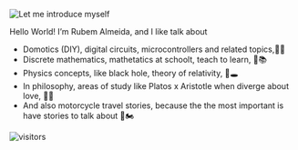 ![Let me introduce myself](https://i.imgur.com/eujv2HM.png)

Hello World! I’m Rubem Almeida, and I like talk about
- Domotics (DIY), digital circuits, microcontrollers and related topics,🔋🔌
- Discrete mathematics, mathetatics at schoolt, teach to learn, 🧮📚
- Physics concepts, like black hole, theory of relativity, 🌌🕳
- In philosophy, areas of study like Platos x Aristotle when diverge about love, 🤔💭
- And also motorcycle travel stories, because the the most important is have stories to talk about 🌄🏍

![visitors](https://visitor-badge.laobi.icu/badge?page_id=rubemalmeida.rubemalmeida)
<!-- ![HitCount](http://hits.dwyl.com/rubemalmeida/rubemalmeida.svg) -->

